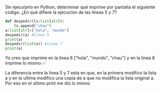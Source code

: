 Sin ejecutarlo en Python, determinar qué imprime por pantalla el siguiente código.
¿En qué difiere la ejecución de las líneas 5 y 7?<br>
``` python
def despedir(ls:list[str]):
    ls.append("chau")
a:list[str]=["hola", "mundo"]
despedir(a) #linea 5
print(a)
despedir(list(a)) #linea 7
print(a)
```
Yo creo que imprime en la linea 6 ["hola", "mundo", "chau"] y en la linea 8 imprime lo mismo ✅

La diferencia entre la linea 5 y 7 esta en que, en la primera modifico la lista a y en la ultima modifico una copia de a que no modifica la lista original a. Por eso en el ultimo print me dio lo mismo 
